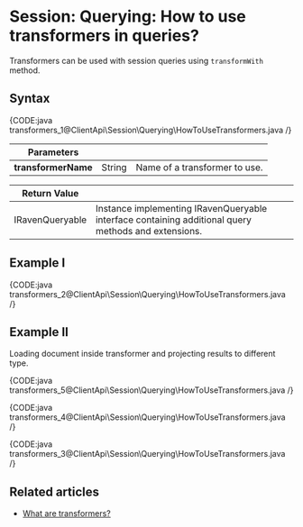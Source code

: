 # Session: Querying: How to use transformers in queries?

Transformers can be used with session queries using `transformWith` method.

## Syntax

{CODE:java transformers_1@ClientApi\Session\Querying\HowToUseTransformers.java /}

| Parameters | | |
| ------------- | ------------- | ----- |
| **transformerName** | String | Name of a transformer to use. |

| Return Value | |
| ------------- | ----- |
| IRavenQueryable | Instance implementing IRavenQueryable interface containing additional query methods and extensions. |

## Example I

{CODE:java transformers_2@ClientApi\Session\Querying\HowToUseTransformers.java /}

## Example II

Loading document inside transformer and projecting results to different type.

{CODE:java transformers_5@ClientApi\Session\Querying\HowToUseTransformers.java /}

{CODE:java transformers_4@ClientApi\Session\Querying\HowToUseTransformers.java /}

{CODE:java transformers_3@ClientApi\Session\Querying\HowToUseTransformers.java /}

## Related articles

- [What are transformers?](../../../transformers/what-are-transformers)   
